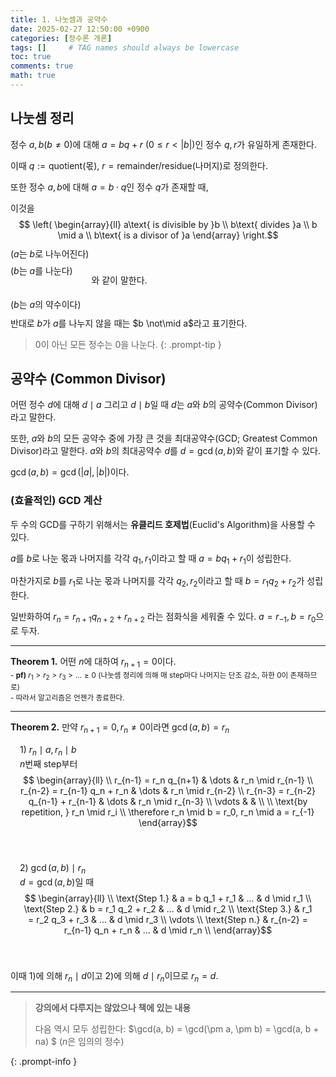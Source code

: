 ```yaml
---
title: 1. 나눗셈과 공약수
date: 2025-02-27 12:50:00 +0900
categories: [정수론 개론]
tags: []     # TAG names should always be lowercase
toc: true
comments: true
math: true
---
```


## 나눗셈 정리
정수 $a, b (b \neq 0)$에 대해 $a = bq+r\ (0 \leq r < \left | b \right |)$인 정수 $q, r$가 유일하게 존재한다.

이때 $q := \text{quotient(몫)}$, $r = \text{remainder/residue(나머지)}$로 정의한다.


또한 정수 $a, b$에 대해 $a = b \cdot q$인 정수 $q$가 존재할 때, 

이것을 $$ \left(
    \begin{array}{ll}
        a\text{ is divisible by }b \\
        b\text{ divides }a \\
        b \mid a \\
        b\text{ is a divisor of }a
    \end{array}
\right.$$ <span style="display: inline-block; vertical-align: middle; margin-bottom: 5px; line-height: 1.7rem">($a$는 $b$로 나누어진다)<br>($b$는 $a$를 나눈다)<br><br>($b$는 $a$의 약수이다)</span> 와 같이 말한다. <br>반대로 $b$가 $a$를 나누지 않을 때는 $b \not\mid a$라고 표기한다.

> $0$이 아닌 모든 정수는 $0$을 나눈다.
{: .prompt-tip }

## 공약수 (Common Divisor)
어떤 정수 $d$에 대해 $d \mid a$ 그리고 $d \mid b$일 때 $d$는 $a$와 $b$의 공약수(Common Divisor)라고 말한다.

또한, $a$와 $b$의 모든 공약수 중에 가장 큰 것을 최대공약수(GCD; Greatest Common Divisor)라고 말한다. $a$와 $b$의 최대공약수 $d$를 $d = \gcd(a, b)$와 같이 표기할 수 있다. 

$\gcd(a, b) = \gcd(\vert a \vert, \vert b \vert)$이다.

### (효율적인) GCD 계산
두 수의 GCD를 구하기 위해서는 **유클리드 호제법**(Euclid's Algorithm)을 사용할 수 있다.

$a$를 $b$로 나눈 몫과 나머지를 각각 $q_1, r_1$이라고 할 때 $a = b q_1 + r_1$이 성립한다.

마찬가지로 $b$를 $r_1$로 나눈 몫과 나머지를 각각 $q_2, r_2$이라고 할 때 $b = r_1 q_2 + r_2$가 성립한다.

일반화하여 $r_n = r_{n+1} q_{n+2} + r_{n+2}$ 라는 점화식을 세워줄 수 있다. $a = r_{-1}, b = r_0$으로 두자.

<hr>

**Theorem 1.** 어떤 $n$에 대하여 $r_{n+1} = 0$이다.
<br><small>- **pf)** $r_1 > r_2 > r_3 > ... \geq 0$ (나눗셈 정리에 의해 매 step마다 나머지는 단조 감소, 하한 0이 존재하므로)
<br>- 따라서 알고리즘은 언젠가 종료한다.</small>

<hr>

**Theorem 2.** 만약 $r_{n+1} = 0, r_n \neq 0$이라면 $\gcd(a, b) = r_n$
<br><span>
<span style="display: inline-block; padding: 15px; vertical-align: top">1) $r_n \mid a, r_n \mid b$
<br>$n$번째 step부터
<br>$$ \begin{array}{ll} \\
        r_{n-1} = r_n q_{n+1} & \dots & r_n \mid r_{n-1} \\
        r_{n-2} = r_{n-1} q_n + r_n & \dots & r_n \mid r_{n-2} \\
        r_{n-3} = r_{n-2} q_{n-1} + r_{n-1} & \dots & r_n \mid r_{n-3} \\
        \vdots & & \\ \\
        \text{by repetition, } r_n \mid r_i \\ \therefore r_n \mid b = r_0, r_n \mid a = r_{-1}
    \end{array}$$ <br></span>
<span style="display: inline-block; padding: 15px; vertical-align: top">2) $\gcd(a, b) \mid r_n$
<br>$d = \gcd(a, b)$일 때
<br>$$ \begin{array}{ll} \\
        \text{Step 1.} & a = b q_1 + r_1 & ... & d \mid r_1 \\
        \text{Step 2.} & b = r_1 q_2 + r_2 & ... & d \mid r_2 \\
        \text{Step 3.} & r_1 = r_2 q_3 + r_3 & ... & d \mid r_3 \\
        \vdots \\
        \text{Step n.} & r_{n-2} = r_{n-1} q_n + r_n & ... & d \mid r_n \\
    \end{array}$$ <br></span></span>

이때 1)에 의해 $r_n \mid d$이고 2)에 의해 $d \mid r_n$이므로 $r_n = d$.

<hr>


> **강의에서 다루지는 않았으나 책에 있는 내용**
> 
> 다음 역시 모두 성립한다: $\gcd(a, b) = \gcd(\pm a, \pm b) = \gcd(a, b + na) $ ($n$은 임의의 정수)
> 
{: .prompt-info }
